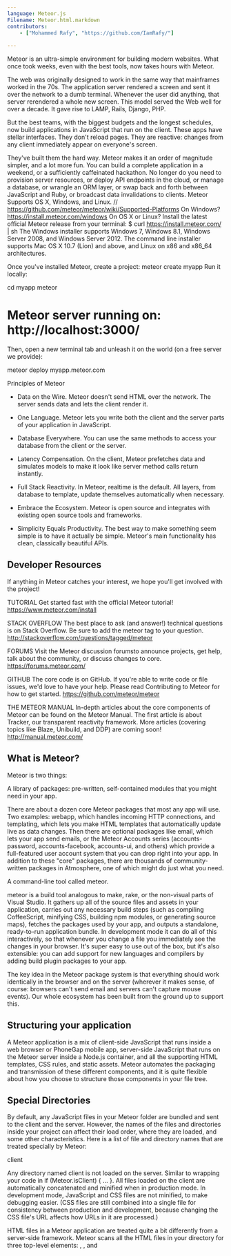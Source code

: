 ```yaml
---
language: Meteor.js
Filename: Meteor.html.markdown 
contributors:
    - ["Mohammed Rafy", "https://github.com/IamRafy/"]
   
---
```




Meteor is an ultra-simple environment for building modern websites. What once took weeks, even with the best tools, now takes hours with Meteor.

The web was originally designed to work in the same way that mainframes worked in the 70s. The application server rendered a screen and sent it over the network to a dumb terminal. Whenever the user did anything, that server rerendered a whole new screen. This model served the Web well for over a decade. It gave rise to LAMP, Rails, Django, PHP.

But the best teams, with the biggest budgets and the longest schedules, now build applications in JavaScript that run on the client. These apps have stellar interfaces. They don't reload pages. They are reactive: changes from any client immediately appear on everyone's screen.

They've built them the hard way. Meteor makes it an order of magnitude simpler, and a lot more fun. You can build a complete application in a weekend, or a sufficiently caffeinated hackathon. No longer do you need to provision server resources, or deploy API endpoints in the cloud, or manage a database, or wrangle an ORM layer, or swap back and forth between JavaScript and Ruby, or broadcast data invalidations to clients.
Meteor Supports  OS X, Windows, and Linux. // https://github.com/meteor/meteor/wiki/Supported-Platforms
On Windows? https://install.meteor.com/windows
On OS X or Linux? Install the latest official Meteor release from your terminal:
$ curl https://install.meteor.com/ | sh
The Windows installer supports Windows 7, Windows 8.1, Windows Server 2008, and Windows Server 2012. The command line installer supports Mac OS X 10.7 (Lion) and above, and Linux on x86 and x86_64 architectures.

Once you've installed Meteor, create a project:
meteor create myapp
Run it locally:

cd myapp
meteor
# Meteor server running on: http://localhost:3000/

Then, open a new terminal tab and unleash it on the world (on a free server we provide):

meteor deploy myapp.meteor.com

Principles of Meteor

* Data on the Wire. Meteor doesn't send HTML over the network. The server sends data and lets the client render it.

* One Language. Meteor lets you write both the client and the server parts of your application in JavaScript.

* Database Everywhere. You can use the same methods to access your database from the client or the server.

* Latency Compensation. On the client, Meteor prefetches data and simulates models to make it look like server method calls return instantly.

* Full Stack Reactivity. In Meteor, realtime is the default. All layers, from database to template, update themselves automatically when necessary.

* Embrace the Ecosystem. Meteor is open source and integrates with existing open source tools and frameworks.

* Simplicity Equals Productivity. The best way to make something seem simple is to have it actually be simple. Meteor's main functionality has clean, classically beautiful APIs.

Developer Resources
-------------------

If anything in Meteor catches your interest, we hope you'll get involved with the project!

TUTORIAL
Get started fast with the official Meteor tutorial! https://www.meteor.com/install

STACK OVERFLOW
The best place to ask (and answer!) technical questions is on Stack Overflow. Be sure to add the meteor tag to your question. 
http://stackoverflow.com/questions/tagged/meteor

FORUMS
Visit the Meteor discussion forumsto announce projects, get help, talk about the community, or discuss changes to core. 
https://forums.meteor.com/
 
GITHUB
The core code is on GitHub. If you're able to write code or file issues, we'd love to have your help. Please read Contributing to Meteor for how to get started. https://github.com/meteor/meteor

THE METEOR MANUAL
In-depth articles about the core components of Meteor can be found on the Meteor Manual. The first article is about Tracker, our transparent reactivity framework. More articles (covering topics like Blaze, Unibuild, and DDP) are coming soon! http://manual.meteor.com/

What is Meteor?
---------------

Meteor is two things:

A library of packages: pre-written, self-contained modules that you might need in your app.

There are about a dozen core Meteor packages that most any app will use. Two examples: webapp, which handles incoming HTTP connections, and templating, which lets you make HTML templates that automatically update live as data changes. Then there are optional packages like email, which lets your app send emails, or the Meteor Accounts series (accounts-password, accounts-facebook, accounts-ui, and others) which provide a full-featured user account system that you can drop right into your app. In addition to these "core" packages, there are thousands of community-written packages in Atmosphere, one of which might do just what you need.

A command-line tool called meteor.

meteor is a build tool analogous to make, rake, or the non-visual parts of Visual Studio. It gathers up all of the source files and assets in your application, carries out any necessary build steps (such as compiling CoffeeScript, minifying CSS, building npm modules, or generating source maps), fetches the packages used by your app, and outputs a standalone, ready-to-run application bundle. In development mode it can do all of this interactively, so that whenever you change a file you immediately see the changes in your browser. It's super easy to use out of the box, but it's also extensible: you can add support for new languages and compilers by adding build plugin packages to your app.

The key idea in the Meteor package system is that everything should work identically in the browser and on the server (wherever it makes sense, of course: browsers can't send email and servers can't capture mouse events). Our whole ecosystem has been built from the ground up to support this.

Structuring your application
----------------------------

A Meteor application is a mix of client-side JavaScript that runs inside a web browser or PhoneGap mobile app, server-side JavaScript that runs on the Meteor server inside a Node.js container, and all the supporting HTML templates, CSS rules, and static assets. Meteor automates the packaging and transmission of these different components, and it is quite flexible about how you choose to structure those components in your file tree.

Special Directories
-------------------

By default, any JavaScript files in your Meteor folder are bundled and sent to the client and the server. However, the names of the files and directories inside your project can affect their load order, where they are loaded, and some other characteristics. Here is a list of file and directory names that are treated specially by Meteor:

client

Any directory named client is not loaded on the server. Similar to wrapping your code in if (Meteor.isClient) { ... }. All files loaded on the client are automatically concatenated and minified when in production mode. In development mode, JavaScript and CSS files are not minified, to make debugging easier. (CSS files are still combined into a single file for consistency between production and development, because changing the CSS file's URL affects how URLs in it are processed.)

HTML files in a Meteor application are treated quite a bit differently from a server-side framework. Meteor scans all the HTML files in your directory for three top-level elements: <head>, <body>, and <template>. The head and body sections are separately concatenated into a single head and body, which are transmitted to the client on initial page load.

server
Any directory named server is not loaded on the client. Similar to wrapping your code in if (Meteor.isServer) { ... }, except the client never even receives the code. Any sensitive code that you don't want served to the client, such as code containing passwords or authentication mechanisms, should be kept in the server directory.

Meteor gathers all your JavaScript files, excluding anything under the client, public, and private subdirectories, and loads them into a Node.js server instance. In Meteor, your server code runs in a single thread per request, not in the asynchronous callback style typical of Node. We find the linear execution model a better fit for the typical server code in a Meteor application.

public

All files inside a top-level directory called public are served as-is to the client. When referencing these assets, do not include public/ in the URL, write the URL as if they were all in the top level. For example, reference public/bg.png as <img src='/bg.png' />. This is the best place for favicon.ico, robots.txt, and similar files.

private

All files inside a top-level directory called private are only accessible from server code and can be loaded via the Assets API. This can be used for private data files and any files that are in your project directory that you don't want to be accessible from the outside.

client/compatibility

This folder is for compatibility JavaScript libraries that rely on variables declared with var at the top level being exported as globals. Files in this directory are executed without being wrapped in a new variable scope. These files are executed before other client-side JavaScript files.
tests

Any directory named tests is not loaded anywhere. Use this for any local test code.

node_modules

For compatibility with node.js tools used alongside Meteor, any directory named node_modules is not loaded anywhere. node.js packages installed into node_modules directories will not be available to your Meteor code. Use Npm.depends in your package package.js file for that.

Files outside special directories
---------------------------------

All JavaScript files outside special directories are loaded on both the client and the server. That's the place for model definitions and other functions. Meteor provides the variables Meteor.isClient and Meteor.isServer (http://docs.meteor.com/#/full/meteor_isserver)so that your code can alter its behavior depending on whether it's running on the client or the server.

CSS and HTML files outside special directories are loaded on the client only, and cannot be used from server code.

Example File Structure

The file structure of your Meteor app is very flexible. Here is an example layout that takes advantage of some of the special folders mentioned above.

lib/                      # common code like collections and utilities
lib/methods.js            # Meteor.methods definitions
lib/constants.js          # constants used in the rest of the code

client/compatibility      # legacy libraries that expect to be global
client/lib/               # code for the client to be loaded first
client/lib/helpers.js     # useful helpers for your client code
client/body.html          # content that goes in the <body> of your HTML
client/head.html          # content for <head> of your HTML: <meta> tags, etc
client/style.css          # some CSS code
client/<feature>.html     # HTML templates related to a certain feature
client/<feature>.js       # JavaScript code related to a certain feature

server/lib/permissions.js # sensitive permissions code used by your server
server/publications.js    # Meteor.publish definitions

public/favicon.ico        # app icon
settings.json             # configuration data to be passed to meteor --settings
mobile-config.js          # define icons and metadata for Android/iOS

You can also model your directory structure after the example apps. Run meteor create --example todos and explore the directories to see where all the files in a real app could go.

File Load Order
---------------

It is best to write your application in such a way that it is insensitive to the order in which files are loaded, for example by using Meteor.startup (http://docs.meteor.com/#/full/meteor_startup) , or by moving load order sensitive code into packages (http://docs.meteor.com/#/full/usingpackages) , which can explicitly control both the load order of their contents and their load order with respect to other packages. However, sometimes load order dependencies in your application are unavoidable.

There are several load ordering rules. They are applied sequentially to all applicable files in the application, in the priority given below:

HTML template files are always loaded before everything else
Files beginning with main. are loaded last
Files inside any lib/ directory are loaded next
Files with deeper paths are loaded next
Files are then loaded in alphabetical order of the entire path
nav.html
main.html
client/lib/methods.js
client/lib/styles.js
lib/feature/styles.js
lib/collections.js
client/feature-y.js
feature-x.js
client/main.js
For example, the files above are arranged in the correct load order. main.html is loaded second because HTML templates are always loaded first, even if it begins with main., since rule 1 has priority over rule 2. However, it will be loaded after nav.html because rule 2 has priority over rule 5.

client/lib/styles.js and lib/feature/styles.js have identical load order up to rule 4; however, since client comes before lib alphabetically, it will be loaded first.

Organizing Your Project
-----------------------

There are three main ways to organize your files into features or components. Let's say we have two types of objects in our project: apples and oranges.

Method 1: Root-Level Folders
Since the special client, server, and lib directories work if they are anywhere in the path, you can use top-level folders to organize code into modules:

apples/lib/               # code for apple-related features
apples/client/
apples/server/

oranges/lib/              # code for orange-related features
oranges/client/
oranges/server/

Method 2: Folders inside client/ and server/

lib/apples/               # common code for apples
lib/oranges/              # and oranges

client/apples/            # client code for apples
client/oranges/           # and oranges

server/apples/            # server code for apples
server/oranges/           # and oranges

Method 3: Packages

This is the ultimate in code separation, modularity, and reusability. If you put the code for each feature in a separate package, the code for one feature won't be able to access the code for the other feature except through exports, making every dependency explicit. This also allows for the easiest independent testing of features. You can also publish the packages and use them in multiple apps with meteor add.

packages/apples/package.js     # files, dependencies, exports for apple feature
packages/apples/<anything>.js  # file loading is controlled by package.js

packages/oranges/package.js    # files, dependencies, exports for orange feature
packages/oranges/<anything>.js # file loading is controlled by package.js

Data and security
-----------------

Meteor makes writing distributed client code as simple as talking to a local database. It's a clean, simple, and secure approach that removes the need to implement individual RPC endpoints, manually cache data on the client to avoid slow roundtrips to the server, and carefully orchestrate invalidation messages to every client as data changes.

In Meteor, the client and server share the same database API. The same exact application code — like validators and computed properties — can often run in both places. But while code running on the server has direct access to the database, code running on the client does not. This distinction is the basis for Meteor's data security model.

By default, a new Meteor app includes the autopublish and insecure packages, which together mimic the effect of each client having full read/write access to the server's database. These are useful prototyping tools, but typically not appropriate for production applications. When you're ready, just remove the packages.

Every Meteor client includes an in-memory database cache. To manage the client cache, the server publishes sets of JSON documents, and the client subscribes to those sets. As documents in a set change, the server patches each client's cache.

Today most Meteor apps use MongoDB as their database because it is the best supported, though support for other databases is coming in the future. The Mongo.Collection class is used to declare Mongo collections and to manipulate them. Thanks to minimongo, Meteor's client-side Mongo emulator, Mongo.Collection can be used from both client and server code.

// declare collections
// this code should be included in both the client and the server
Rooms = new Mongo.Collection("rooms");
Messages = new Mongo.Collection("messages");
Parties = new Mongo.Collection("parties");

// server: populate collections with some initial documents
Rooms.insert({name: "Conference Room A"});
var myRooms = Rooms.find({}).fetch();
Messages.insert({text: "Hello world", room: myRooms[0]._id});
Parties.insert({name: "Super Bowl Party"});
Each document set is defined by a publish function on the server. The publish function runs each time a new client subscribes to a document set. The data in a document set can come from anywhere, but the common case is to publish a database query.

// server: publish all room documents
Meteor.publish("all-rooms", function () {
  return Rooms.find(); // everything
});

// server: publish all messages for a given room
Meteor.publish("messages", function (roomId) {
  check(roomId, String);
  return Messages.find({room: roomId});
});

// server: publish the set of parties the logged-in user can see.
Meteor.publish("parties", function () {
  return Parties.find({$or: [{"public": true},
                             {invited: this.userId},
                             {owner: this.userId}]});
});
Publish functions can provide different results to each client. In the last example, a logged in user can only see Party documents that are public, that the user owns, or that the user has been invited to.

Once subscribed, the client uses its cache as a fast local database, dramatically simplifying client code. Reads never require a costly round trip to the server. And they're limited to the contents of the cache: a query for every document in a collection on a client will only return documents the server is publishing to that client.

// client: start a parties subscription
Meteor.subscribe("parties");

// client: return array of Parties this client can read
return Parties.find().fetch(); // synchronous!
Sophisticated clients can turn subscriptions on and off to control how much data is kept in the cache and manage network traffic. When a subscription is turned off, all its documents are removed from the cache unless the same document is also provided by another active subscription.

When the client changes one or more documents, it sends a message to the server requesting the change. The server checks the proposed change against a set of allow/deny rules you write as JavaScript functions. The server only accepts the change if all the rules pass.

// server: don't allow client to insert a party
Parties.allow({
  insert: function (userId, party) {
    return false;
  }
});

// client: this will fail
var party = { ... };
Parties.insert(party);
If the server accepts the change, it applies the change to the database and automatically propagates the change to other clients subscribed to the affected documents. If not, the update fails, the server's database remains untouched, and no other client sees the update.

Meteor has a cute trick, though. When a client issues a write to the server, it also updates its local cache immediately, without waiting for the server's response. This means the screen will redraw right away. If the server accepted the update — what ought to happen most of the time in a properly behaving client — then the client got a jump on the change and didn't have to wait for the round trip to update its own screen. If the server rejects the change, Meteor patches up the client's cache with the server's result.

Putting it all together, these techniques accomplish latency compensation. Clients hold a fresh copy of the data they need, and never need to wait for a roundtrip to the server. And when clients modify data, those modifications can run locally without waiting for the confirmation from the server, while still giving the server final say over the requested change.

The current release of Meteor supports MongoDB, the popular document database, and the examples in this section use the MongoDB API. Future releases will include support for other databases.

Authentication and user accounts
--------------------------------

Meteor includes Meteor Accounts, a state-of-the-art authentication system. It features secure password login using the bcrypt algorithm, and integration with external services including Facebook, GitHub, Google, Meetup, Twitter, and Weibo. Meteor Accounts defines a Meteor.users collection where developers can store application-specific user data.

Meteor also includes pre-built forms for common tasks like login, signup, password change, and password reset emails. You can add Accounts UI to your app with just one line of code. The accounts-ui package even provides a configuration wizard that walks you through the steps to set up the external login services you're using in your app.

Input validation
----------------

Meteor allows your methods and publish functions to take arguments of any JSON type. (In fact, Meteor's wire protocol supports EJSON, an extension of JSON which also supports other common types like dates and binary buffers.) JavaScript's dynamic typing means you don't need to declare precise types of every variable in your app, but it's usually helpful to ensure that the arguments that clients are passing to your methods and publish functions are of the type that you expect.

Meteor provides a lightweight library for checking that arguments and other values are the type you expect them to be. Simply start your functions with statements like check(username, String) or check(office, {building: String, room: Number}). The check call will throw an error if its argument is of an unexpected type.

Meteor also provides an easy way to make sure that all of your methods and publish functions validate all of their arguments. Just run meteor add audit-argument-checks and any method or publish function which skips checking any of its arguments will fail with an exception.

Reactivity
----------

Meteor embraces the concept of reactive programming (https://en.wikipedia.org/wiki/Reactive_programming). This means that you can write your code in a simple imperative style, and the result will be automatically recalculated whenever data changes that your code depends on.

Tracker.autorun(function () {
  Meteor.subscribe("messages", Session.get("currentRoomId"));
});
This example (taken from a chat room client) sets up a data subscription based on the session variable currentRoomId. If the value of Session.get("currentRoomId") changes for any reason, the function will be automatically re-run, setting up a new subscription that replaces the old one.

This automatic recomputation is achieved by a cooperation between Session and Tracker.autorun.  Tracker.autorun performs an arbitrary "reactive computation" inside of which data dependencies are tracked, and it will re-run its function argument as necessary. Data providers like Session, on the other hand, make note of the computation they are called from and what data was requested, and they are prepared to send an invalidation signal to the computation when the data changes.

This simple pattern (reactive computation + reactive data source) has wide applicability. Above, the programmer is saved from writing unsubscribe/resubscribe calls and making sure they are called at the right time. In general, Meteor can eliminate whole classes of data propagation code which would otherwise clog up your application with error-prone logic.

These Meteor functions run your code as a reactive computation:

Templates
Tracker.autorun
Template.autorun
Blaze.render and Blaze.renderWithData
And the reactive data sources that can trigger changes are:

Session variables
Database queries on Collections
Meteor.status
The ready() method on a subscription handle
Meteor.user
Meteor.userId
Meteor.loggingIn
In addition, the following functions which return an object with a stop method, if called from a reactive computation, are stopped when the computation is rerun or stopped:

Tracker.autorun (nested)
Meteor.subscribe
observe() and observeChanges() on cursors
Meteor's implementation is a package called Tracker that is fairly short and straightforward. You can use it yourself to implement new reactive data sources.

Live HTML templates
-------------------

HTML templating is central to web applications. With Blaze, Meteor's live page update technology, you can render your HTML reactively, meaning that it will update automatically to track changes in the data used to generate it.

Meteor makes it easy to use your favorite HTML templating language along with Meteor's live page update technology. Just write your template as you normally would, and Meteor will take care of making it update in realtime.

Meteor ships with a templating language called Spacebars (https://github.com/meteor/meteor/blob/master/packages/spacebars/README.md), inspired by Handlebars (http://handlebarsjs.com/). It shares some of the spirit and syntax of Handlebars, but it has been tailored to produce reactive Meteor templates when compiled.

Today, the only templating system that ships with Meteor is Spacebars, though our community has created packages for other languages such as Jade.

To define templates, create a file in your project with the .html extension. In the file, make a <template> tag and give it a name attribute. Put the template contents inside the tag. Meteor will precompile the template, ship it down to the client, and make it available as on the global Template object.

When your app is loaded, it automatically renders the special template called <body>, which is written using the <body> element instead of a <template>. You insert a template inside another template by using the {{> inclusion}} operator.

The easiest way to get data into templates is by defining helper functions in JavaScript. Define helpers with the Template.templateName.helpers({ ... }) function. Putting it all together:

<!-- in myapp.html -->
<body>
  <h1>Today's weather!</h1>
  {{> forecast}}
</body>

<template name="forecast">
  <div>It'll be {{prediction}} tonight</div>
</template>
// in client/myapp.js: reactive helper function
Template.forecast.helpers({
  prediction: function () {
    return Session.get("weather");
  }
});
// in the JavaScript console
> Session.set("weather", "cloudy");
> document.body.innerHTML
 => "<h1>Today's weather!</h1> <div>It'll be cloudy tonight</div>"

> Session.set("weather", "cool and dry");
> document.body.innerHTML
 => "<h1>Today's weather!</h1> <div>It'll be cool and dry tonight</div>"
To iterate over an array or database cursor, use {{#each}}:

<!-- in myapp.html -->
<template name="players">
  {{#each topScorers}}
    <div>{{name}}</div>
  {{/each}}
</template>
// in myapp.js
Template.players.helpers({
  topScorers: function () {
    return Users.find({score: {$gt: 100}}, {sort: {score: -1}});
  }
});
In this case, the data is coming from a database query. When the database cursor is passed to {{#each}}, it will wire up all of the machinery to efficiently add and move DOM nodes as new results enter the query.

Helpers can take arguments, and they receive the current template context data in this. Note that some block helpers change the current context (notably {{#each}} and {{#with}}):

// in a JavaScript file
Template.players.helpers({
  leagueIs: function (league) {
    return this.league === league;
  }
});
<!-- in a HTML file -->
<template name="players">
  {{#each topScorers}}
    {{#if leagueIs "junior"}}
      <div>Junior: {{name}}</div>
    {{/if}}
    {{#if leagueIs "senior"}}
      <div>Senior: {{name}}</div>
    {{/if}}
  {{/each}}
</template>
Helpers can also be used to pass in constant data.

// Works fine with {{#each sections}}
Template.report.helpers({
  sections: ["Situation", "Complication", "Resolution"]
});
Finally, you can use the events function on a template to attach event handlers. The object passed into events is documented at Event Maps. The this argument to the event handler will be the data context of the element that triggered the event.

<!-- myapp.html -->
<template name="scores">
  {{#each player}}
    {{> playerScore}}
  {{/each}}
</template>

<template name="playerScore">
  <div>{{name}}: {{score}}
    <span class="give-points">Give points</span>
  </div>
</template>
// myapp.js
Template.playerScore.events({
  'click .give-points': function () {
    Users.update(this._id, {$inc: {score: 2}});
  }
});
For more details about Spacebars, read the Spacebars README. (https://github.com/meteor/meteor/blob/master/packages/spacebars/README.md)

Using packages
--------------

All of the functionality you've read about so far is implemented in standard Meteor packages. This is possible thanks to Meteor's unusually powerful isomorphic package and build system. Isomorphic means the same packages work in the web browser, in mobile apps, and on the server. Packages can also contain plugins that extend the build process, such as coffeescript (CoffeeScript compilation : http://coffeescript.org/) or templating (compiling HTML templates).

Anyone can publish a Meteor package, and thousands of community-written packages have been published to date. The easiest way to browse these packages is Atmosphere, by Percolate Studio. You can also use the meteor search and meteor show commands.

You can add packages to your project with meteor add and remove them with meteor remove. Additionally, meteor list will tell you what packages your project is using, and meteor update will update them to the newest versions when possible.

By default all apps include the meteor-base package. This pulls in the packages that make up the core of the Meteor stack. Most apps will have this package.

All new apps also start with a set of packages that allow a friendly development experience. For more information about these packages, check out the comments in the packages file.

Meteor uses a single-loading packaging system, meaning that it loads just one version of every package. Before adding or upgrading to a particular version of a package, Meteor uses a constraint solver to check if doing so will cause other packages to break. By default, Meteor will choose conservatively. When adding transitive dependencies (packages that other packages, but not the application itself) depend on, Meteor will try to choose the earlier version.

In addition to the packages in the official Meteor release being used by your app, meteor list and meteor add also search the packages directory at the top of your app. You can also use the packages directory to break your app into subpackages for your convenience, or to test packages that you might want to publish. See Writing Packages (http://docs.meteor.com/#/full/writingpackages) . If you wish to add packages outside of your app's folder structure, set the environment variable PACKAGE_DIRS to a colon-delimited list of paths.

Namespacing
-----------

Meteor's namespacing support makes it easy to write large applications in JavaScript. Each package that you use in your app exists in its own separate namespace, meaning that it sees only its own global variables and any variables provided by the packages that it specifically uses. Here's how it works.

When you declare a top-level variable, you have a choice. You can make the variable File Scope or Package Scope.

// File Scope. This variable will be visible only inside this
// one file. Other files in this app or package won't see it.
var alicePerson = {name: "alice"};

// Package Scope. This variable is visible to every file inside
// of this package or app. The difference is that 'var' is
// omitted.
bobPerson = {name: "bob"};
Notice that this is just the normal JavaScript syntax for declaring a variable that is local or global. Meteor scans your source code for global variable assignments and generates a wrapper that makes sure that your globals don't escape their appropriate namespace.

In addition to File Scope and Package Scope, there are also Exports. An export is a variable that a package makes available to you when you use it. For example, the email package exports the Email variable. If your app uses the email package (and only if it uses the email package!) then your app can see Email and you can call Email.send. Most packages have only one export, but some packages might have two or three (for example, a package that provides several classes that work together).

You see only the exports of the packages that you use directly. If you use package A, and package A uses package B, then you only see package A's exports. Package B's exports don't "leak" into your namespace just because you used package A. This keeps each namespace nice and tidy. Each app or package only sees their own globals plus the APIs of the packages that they specifically asked for.

When debugging your app, your browser's JavaScript console behaves as if it were attached to your app's namespace. You see your app's globals and the exports of the packages that your app uses directly. You don't see the variables from inside those packages, and you don't see the exports of your transitive dependencies (packages that aren't used directly by your app, but that are used by packages that are used by your app).

If you want to look inside packages from inside your in-browser debugger, you've got two options:

Set a breakpoint inside package code. While stopped on that breakpoint, the console will be in the package's namespace. You'll see the package's package-scope variables, imports, and also any file-scope variables for the file you're stopped in.

If a package foo is included in your app, regardless of whether your app uses it directly, its exports are available in Package.foo. For example, if the email package is loaded, then you can access Package.email.Email.send even from namespaces that don't use the email package directly.

When declaring functions, keep in mind that function x () {} is just shorthand for var x = function x () {} in JavaScript. Consider these examples:

// This is the same as 'var x = function x () ...'. So x() is
// file-scope and can be called only from within this one file.
function x () { ... }

// No 'var', so x() is package-scope and can be called from
// any file inside this app or package.
x = function () { ... }
Technically speaking, globals in an app (as opposed to in a package) are actually true globals. They can't be captured in a scope that is private to the app code, because that would mean that they wouldn't be visible in the console during debugging! This means that app globals actually end up being visible in packages. That should never be a problem for properly written package code (since the app globals will still be properly shadowed by declarations in the packages). You certainly shouldn't depend on this quirk, and in the future Meteor may check for it and throw an error if you do.

Deploying
---------

Meteor is a full application server. We include everything you need to deploy your application on the internet: you just provide the JavaScript, HTML, and CSS.

Running on Meteor's infrastructure
----------------------------------

The easiest way to deploy your application is to use meteor
deploy. We provide it because it's what, personally, we've always wanted: an easy way to take an app idea, flesh it out over a weekend, and put it out there for the world to use, with nothing getting in the way of creativity.

meteor deploy myapp.meteor.com
Your application is now available at myapp.meteor.com. If this is the first time deploying to this hostname, Meteor creates a fresh empty database for your application. If you want to deploy an update, Meteor will preserve the existing data and just refresh the code.

You can also deploy to your own domain. Just set up the hostname you want to use as a CNAME to origin.meteor.com, then deploy to that name.

meteor deploy www.myapp.com
We provide this as a free service so you can try Meteor. It is also helpful for quickly putting up internal betas, demos, and so on. For more information, see meteor deploy.

Running on your own infrastructure
----------------------------------

You can also run your application on your own infrastructure or any hosting provider that can run Node.js apps.

To get started, run

meteor build my_directory
This command will generate a fully-contained Node.js application in the form of a tarball. To run this application, you need to provide Node.js 0.10 and a MongoDB server. (The current release of Meteor has been tested with Node 0.10.40.) You can then run the application by invoking node, specifying the HTTP port for the application to listen on, and the MongoDB endpoint.

cd my_directory
(cd programs/server && npm install)
env PORT=3000 MONGO_URL=mongodb://localhost:27017/myapp node main.js
Some packages might require other environment variables. For example, the email package requires a MAIL_URL environment variable.

Writing packages
----------------

Writing Meteor packages is easy. To initialize a meteor package, run meteor create --package username:packagename, where username is your Meteor Developer username. This will create a package from scratch and prefill the directory with a package.js control file and some javascript. By default, Meteor will take the package name from the name of the directory that contains the package.js file. Don't forget to run meteor add [packagename], even if the package is internal to the app, in order to use it.

Meteor promises repeatable builds for both packages and applications. This means that, if you built your package on a machine, then checked the code into a repository and checked it out elsewhere, you should get the same result. In your package directory, you will find an automatically generated .versions file. This file specifies the versions of all packages used to build your package and is part of the source. Check it into version control to ensure repeatable builds across machines.

Sometimes, packages do not just stand on their own, but function in the context of an app (specifically, packages in the packages directory of an app). In that case, the app's context will take precedence. Rather than using the .versions file as a guide, we will build the package with the same dependencies as used by the app (we think that, in practice, it would be confusing to find your local packages built with different versions of things).

Meteor uses extended semver versioning for its packages: that means that the version number has three parts separated by dots: major version, minor version and patch version (for example: 1.2.3) with an optional pre-release version. You can read more about it on semver.org. Additionally, because some meteor packages wrap external libraries, Meteor supports the convention of using _ to denote a wrap number.

You can read more about package.js (http://docs.meteor.com/#/full/packagejs) files in the API section.

A word on testing: since testing is an important part of the development process, there are two common ways to test a package:

Integration tests (putting a package directly into an application, and writing tests against the application) is the most common way to test a package. After creating your package, add it to your app's /packages directory and run meteor add. This will add your package to your app as a local package. You can then test and run your app as usual. Meteor will detect and respond to changes to your local package, just as it does to your app files.

Unit tests are run with the command meteor test-packages package-name. As described in the package.js section, you can use the package.js file to specify where your unit tests are located. If you have a repository that contains only the package source, you can test your package by specifying the path to the package directory (which must contain a slash), such as meteor test-packages ./.

To publish a package, run meteor publish from the package directory. There are some extra restrictions on published packages: they must contain a version (Meteor packages are versioned using strict semver versioning) and their names must be prefixed with the username of the author and a colon, like so: iron:router. This namespacing allows for more descriptive and on-topic package names.




